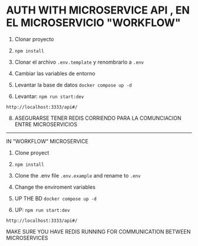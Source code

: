 # AUTH WITH MICROSERVICE API , EN EL MICROSERVICIO "WORKFLOW"

1. Clonar proyecto
2. ```npm install```
3. Clonar el archivo ```.env.template``` y renombrarlo a ```.env```
4. Cambiar las variables de entorno
5. Levantar la base de datos
     ```docker compose up -d```

6. Levantar: ```npm run start:dev```

```
http://localhost:3333/api#/

```
8. ASEGURARSE TENER REDIS CORRIENDO PARA LA COMUNCIACION ENTRE MICROSERVICIOS

-----------------------------------------------------------------------------------------------------------
IN "WORKFLOW" MICROSERVICE

1. Clone proyect
2. ```npm install```
3. Clone the .env file ```.env.example``` and rename to ```.env```
4. Change the enviroment variables
5. UP THE BD
     ```docker compose up -d```

6. UP: ```npm run start:dev```

```
http://localhost:3333/api#/

```

 MAKE SURE YOU HAVE REDIS RUNNING FOR COMMUNICATION BETWEEN MICROSERVICES
